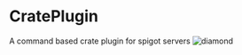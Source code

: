 # CratePlugin
A command based crate plugin for spigot servers
![diamond](https://user-images.githubusercontent.com/69723698/115264615-5e718e80-a12e-11eb-8281-cb72fdebfafa.jpeg)
